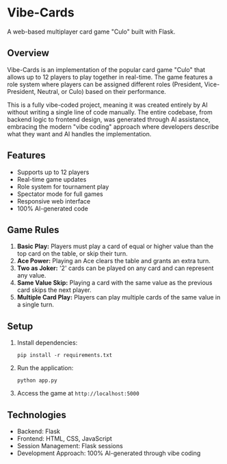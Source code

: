 # Vibe-Cards

A web-based multiplayer card game "Culo" built with Flask.

## Overview

Vibe-Cards is an implementation of the popular card game "Culo" that allows up to 12 players to play together in real-time. The game features a role system where players can be assigned different roles (President, Vice-President, Neutral, or Culo) based on their performance.

This is a fully vibe-coded project, meaning it was created entirely by AI without writing a single line of code manually. The entire codebase, from backend logic to frontend design, was generated through AI assistance, embracing the modern "vibe coding" approach where developers describe what they want and AI handles the implementation.

## Features

- Supports up to 12 players
- Real-time game updates
- Role system for tournament play
- Spectator mode for full games
- Responsive web interface
- 100% AI-generated code

## Game Rules

1. **Basic Play:** Players must play a card of equal or higher value than the top card on the table, or skip their turn.
2. **Ace Power:** Playing an Ace clears the table and grants an extra turn.
3. **Two as Joker:** '2' cards can be played on any card and can represent any value.
4. **Same Value Skip:** Playing a card with the same value as the previous card skips the next player.
5. **Multiple Card Play:** Players can play multiple cards of the same value in a single turn.

## Setup

1. Install dependencies:
   ```
   pip install -r requirements.txt
   ```

2. Run the application:
   ```
   python app.py
   ```

3. Access the game at `http://localhost:5000`

## Technologies

- Backend: Flask
- Frontend: HTML, CSS, JavaScript
- Session Management: Flask sessions
- Development Approach: 100% AI-generated through vibe coding 